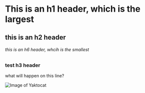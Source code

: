 # This is an h1 header, which is the largest
## this is an h2 header
###### this is an h6 header, whcih is the smallest

### test h3 header
what will happen on this line?

![Image of Yaktocat](https://octodex.github.com/images/yaktocat.png)
